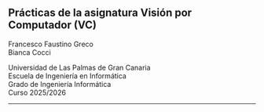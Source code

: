 ## Prácticas de la asignatura Visión por Computador (VC)

Francesco Faustino Greco\
Bianca Cocci

Universidad de Las Palmas de Gran Canaria  
Escuela de Ingeniería en Informática  
Grado de Ingeniería Informática  
Curso 2025/2026 

---
